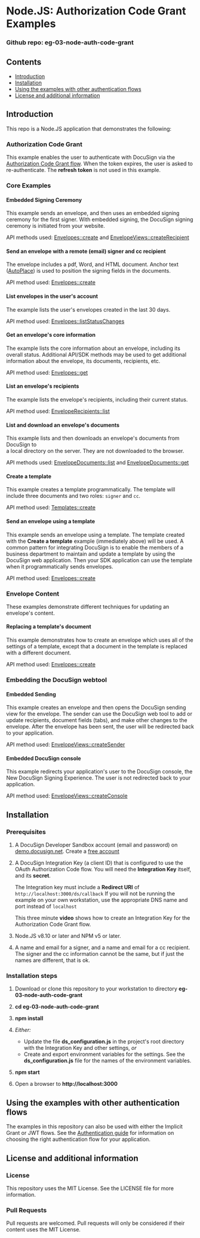 # Node.JS: Authorization Code Grant Examples

### Github repo: eg-03-node-auth-code-grant

## Contents
* [Introduction](#introduction)
* [Installation](#installation)
* [Using the examples with other authentication flows](#using-the-examples-with-other-authentication-flows)
* [License and additional information](#license-and-additional-information)

## Introduction
This repo is a Node.JS application that demonstrates the following:

### Authorization Code Grant
This example enables the user to authenticate with DocuSign via the 
[Authorization Code Grant flow](https://developers.docusign.com/esign-rest-api/guides/authentication/oauth2-code-grant). 
When the token expires, the user is asked to re-authenticate. 
The **refresh token** is not used in this example. 

### Core Examples

#### Embedded Signing Ceremony
This example sends an envelope, and then uses an embedded signing ceremony for the first signer.
With embedded signing, the DocuSign signing ceremony is initiated from your website. 

API methods used: [Envelopes::create](https://developers.docusign.com/esign-rest-api/reference/Envelopes/Envelopes/create) and
[EnvelopeViews::createRecipient](https://developers.docusign.com/esign-rest-api/reference/Envelopes/EnvelopeViews/createRecipient)


#### Send an envelope with a remote (email) signer and cc recipient
The envelope includes a pdf, Word, and HTML document. 
Anchor text ([AutoPlace](https://support.docusign.com/en/guides/AutoPlace-New-DocuSign-Experience)) 
is used to position the signing fields in the documents.

API method used: [Envelopes::create](https://developers.docusign.com/esign-rest-api/reference/Envelopes/Envelopes/create)

#### List envelopes in the user's account
The example lists the user's envelopes created in the last 30 days.

API method used: [Envelopes::listStatusChanges](https://developers.docusign.com/esign-rest-api/reference/Envelopes/Envelopes/listStatusChanges)

#### Get an envelope's core information
The example lists the core information about an envelope, including its overall status.
Additional API/SDK methods may be used to get additional information about the 
envelope, its documents, recipients, etc.

API method used: [Envelopes::get](https://developers.docusign.com/esign-rest-api/reference/Envelopes/Envelopes/get)

#### List an envelope's recipients
The example lists the envelope's recipients, including their current status.

API method used: [EnvelopeRecipients::list](https://developers.docusign.com/esign-rest-api/reference/Envelopes/EnvelopeRecipients/list)

#### List and download an envelope's documents
This example lists and then downloads an envelope's documents from DocuSign to  
a local directory on the server. 
They are not downloaded to the browser. 

API methods used: [EnvelopeDocuments::list](https://developers.docusign.com/esign-rest-api/reference/Envelopes/EnvelopeDocuments/list)
and [EnvelopeDocuments::get](https://developers.docusign.com/esign-rest-api/reference/Envelopes/EnvelopeDocuments/get)

#### Create a template
This example creates a template programmatically. 
The template will include three documents and two roles: `signer` and `cc`.

API method used: [Templates::create](https://developers.docusign.com/esign-rest-api/reference/Templates/Templates/create)

#### Send an envelope using a template
This example sends an envelope using a template. The template created with the **Create a template** example 
(immediately above) will be used. A common pattern for integrating DocuSign is to enable
the members of a business department to maintain and update a template by using the DocuSign web application.
Then your SDK application can use the template when it programmatically sends envelopes.

API method used: [Envelopes::create](https://developers.docusign.com/esign-rest-api/reference/Envelopes/Envelopes/create)

### Envelope Content

These examples demonstrate different techniques for updating an envelope's content.

#### Replacing a template's document
This example demonstrates how to create an envelope which uses all of the settings of a template,
except that a document in the template is replaced with a different document.

API method used: [Envelopes::create](https://developers.docusign.com/esign-rest-api/reference/Envelopes/Envelopes/create)

### Embedding the DocuSign webtool

#### Embedded Sending
This example creates an envelope and then opens the DocuSign sending view for the envelope. 
The sender can use the DocuSign web tool to add or update recipients, document fields (tabs),
and make other changes to the envelope. After the envelope has been sent, the user will be
redirected back to your application.

API method used: [EnvelopeViews::createSender](https://developers.docusign.com/esign-rest-api/reference/Envelopes/EnvelopeViews/createSender)

#### Embedded DocuSign console
This example redirects your application's user to the DocuSign console, the New DocuSign Signing Experience.
The user is not redirected back to your application.

API method used: [EnvelopeViews::createConsole](https://developers.docusign.com/esign-rest-api/reference/Envelopes/EnvelopeViews/createConsole)

## Installation

### Prerequisites
1. A DocuSign Developer Sandbox account (email and password) on [demo.docusign.net](https://demo.docusign.net).
   Create a [free account](https://go.docusign.com/o/sandbox/)
1. A DocuSign Integration Key (a client ID) that is configured to use the OAuth Authorization Code flow.
   You will need the **Integration Key** itself, and its **secret**.

   The Integration key must include a **Redirect URI** of `http://localhost:3000/ds/callback` 
   If you will not be running the example on your own workstation, use the appropriate DNS name and port instead of `localhost`
   
   This three minute **video** shows how to create an Integration Key for the Authorization Code Grant flow.
1. Node.JS v8.10 or later and NPM v5 or later.
1. A name and email for a signer, and a name and email for a cc recipient. 
   The signer and the cc information cannot be the same, but if just the names are different, that is ok.

### Installation steps
1. Download or clone this repository to your workstation to directory **eg-03-node-auth-code-grant**
1. **cd eg-03-node-auth-code-grant**
1. **npm install**
1. *Either:*
   
   * Update the file **ds_configuration.js** in the project's root directory with the Integration Key
     and other settings, *or*
   * Create and export environment variables for the settings. See the **ds_configuration.js** file 
     for the names of the environment variables.

1. **npm start** 
1. Open a browser to **http://localhost:3000**

## Using the examples with other authentication flows

The examples in this repository can also be used with either the Implicit Grant or JWT flows. 
See the [Authentication guide](https://developers.docusign.com/esign-rest-api/guides/authentication)
for information on choosing the right authentication flow for your application.

## License and additional information

### License
This repository uses the MIT License. See the LICENSE file for more information.

### Pull Requests
Pull requests are welcomed. Pull requests will only be considered if their content
uses the MIT License.

 
